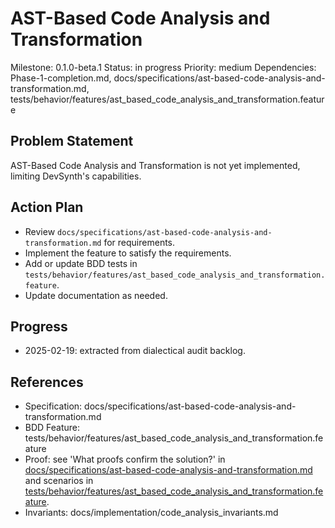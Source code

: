 # AST-Based Code Analysis and Transformation
Milestone: 0.1.0-beta.1
Status: in progress
Priority: medium
Dependencies: Phase-1-completion.md, docs/specifications/ast-based-code-analysis-and-transformation.md, tests/behavior/features/ast_based_code_analysis_and_transformation.feature

## Problem Statement
AST-Based Code Analysis and Transformation is not yet implemented, limiting DevSynth's capabilities.


## Action Plan
- Review `docs/specifications/ast-based-code-analysis-and-transformation.md` for requirements.
- Implement the feature to satisfy the requirements.
- Add or update BDD tests in `tests/behavior/features/ast_based_code_analysis_and_transformation.feature`.
- Update documentation as needed.

## Progress
- 2025-02-19: extracted from dialectical audit backlog.

## References
- Specification: docs/specifications/ast-based-code-analysis-and-transformation.md
- BDD Feature: tests/behavior/features/ast_based_code_analysis_and_transformation.feature
- Proof: see 'What proofs confirm the solution?' in [docs/specifications/ast-based-code-analysis-and-transformation.md](../docs/specifications/ast-based-code-analysis-and-transformation.md) and scenarios in [tests/behavior/features/ast_based_code_analysis_and_transformation.feature](../tests/behavior/features/ast_based_code_analysis_and_transformation.feature).
- Invariants: docs/implementation/code_analysis_invariants.md
